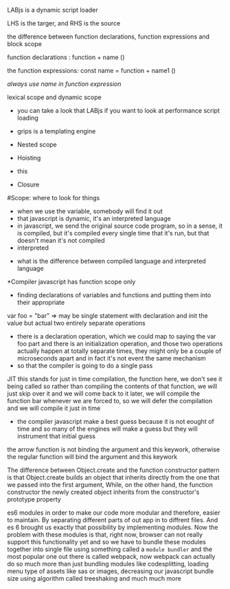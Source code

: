 LABjs is a dynamic script loader

LHS is the targer, and RHS is the source

the difference between function declarations, function expressions and block scope

function declarations : function + name ()

the function expressions: const name = function + name1 ()

_always use name in function expression_

lexical scope and dynamic scope

- you can take a look that LABjs if you want to look at performance script loading

- grips is a templating engine

- Nested scope
- Hoisting
- this
- Closure

#Scope: where to look for things

- when we use the variable, somebody will find it out
- that javascript is dynamic, it's an interpreted language
- in javascript, we send the original source code program, so in a sense, it is compiled, but it's compiled every single time that it's run, but that doesn't mean it's not compiled
- interpreted

* what is the difference between compiled language and interpreted language

\*Compiler javascript has function scope only

- finding declarations of variables and functions and putting them into their appropriate

var foo = "bar" => may be single statement with declaration and init the value but actual two entirely separate operations

- there is a declaration operation, which we could map to saying the var foo part and there is an initialization operation, and those two operations actually happen at totally separate times, they might only be a couple of microseconds apart and in fact it's not event the same mechanism
- so that the compiler is going to do a single pass

JIT this stands for just in time compilation, the function here, we don't see it being called so rather than compiling the contents of that function, we will just skip over it and we will come back to it later, we will compile the function bar whenever we are forced to, so we will defer the compilation and we will compile it just in time

- the compiler javascript make a best guess because it is not eought of time and so many of the engines will make a guess but they will instrument that initial guess

the arrow function is not binding the argument and this keywork, otherwise the regular function will bind the argument and this keywork

The difference between Object.create and the function constructor pattern is that Object.create builds an object that inherits directly from the one that we passed into the first argument, While, on the other hand, the function constructor the newly created object inherits from the constructor's prototype property

es6 modules in order to make our code more modular and therefore, easier to maintain. By separating different parts of out app in to diffrent files. And es 6 brought us exactly that possibility by implementing modules. Now the problem with these modules is that, right now, browser can not really support this functionality yet and so we have to bundle these modules together into single file using something called a `module bundler` and the most popular one out there is called webpack, now webpack can actually do so much more than just bundling modules like codesplitting, loading menu type of assets like sas or images, decreasing our javascript bundle size using algorithm called treeshaking and much much more